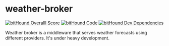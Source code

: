 # weather-broker 
[![bitHound Overalll Score](https://www.bithound.io/github/geekhouseteam/weather-broker/badges/score.svg)](https://www.bithound.io/github/geekhouseteam/weather-broker)
[![bitHound Code](https://www.bithound.io/github/geekhouseteam/weather-broker/badges/code.svg)](https://www.bithound.io/github/geekhouseteam/weather-broker)
[![bitHound Dev Dependencies](https://www.bithound.io/github/geekhouseteam/weather-broker/badges/devDependencies.svg)](https://www.bithound.io/github/geekhouseteam/weather-broker/master/dependencies/npm)


Weather broker is a middleware that serves weather forecasts using different providers.
It's under heavy development.
